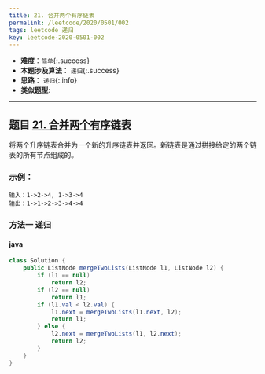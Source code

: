 ```yaml
---
title: 21. 合并两个有序链表
permalink: /leetcode/2020/0501/002
tags: leetcode 递归
key: leetcode-2020-0501-002
---
```

- __难度__：`简单`{:.success}
- __本题涉及算法__： `递归`{:.success}
- __思路__： `递归`{:.info}
- __类似题型__:


---

## 题目 [21. 合并两个有序链表](https://leetcode-cn.com/problems/merge-two-sorted-lists/)
将两个升序链表合并为一个新的升序链表并返回。新链表是通过拼接给定的两个链表的所有节点组成的。 

### 示例：
```
输入：1->2->4, 1->3->4
输出：1->1->2->3->4->4
```

### 方法一 递归

#### java
```java
class Solution {
    public ListNode mergeTwoLists(ListNode l1, ListNode l2) {
        if (l1 == null)
            return l2;
        if (l2 == null)
            return l1;
        if (l1.val < l2.val) {
            l1.next = mergeTwoLists(l1.next, l2);
            return l1;
        } else {
            l2.next = mergeTwoLists(l1, l2.next);
            return l2;
        }
    }
}

```
